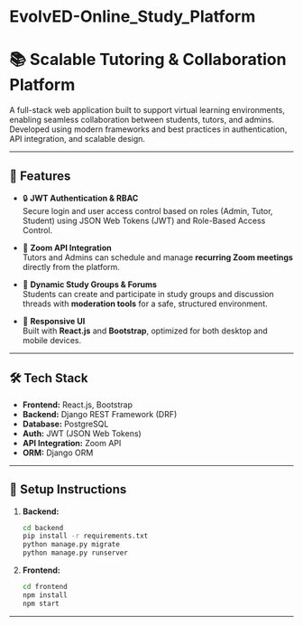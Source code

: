 # EvolvED-Online_Study_Platform
# 📚 Scalable Tutoring & Collaboration Platform

A full-stack web application built to support virtual learning environments, enabling seamless collaboration between students, tutors, and admins. Developed using modern frameworks and best practices in authentication, API integration, and scalable design.

---

## 🚀 Features

- 🔒 **JWT Authentication & RBAC**  
  Secure login and user access control based on roles (Admin, Tutor, Student) using JSON Web Tokens (JWT) and Role-Based Access Control.

- 🎥 **Zoom API Integration**  
  Tutors and Admins can schedule and manage **recurring Zoom meetings** directly from the platform.

- 💬 **Dynamic Study Groups & Forums**  
  Students can create and participate in study groups and discussion threads with **moderation tools** for a safe, structured environment.

- 📱 **Responsive UI**  
  Built with **React.js** and **Bootstrap**, optimized for both desktop and mobile devices.

---

## 🛠️ Tech Stack

- **Frontend:** React.js, Bootstrap  
- **Backend:** Django REST Framework (DRF)  
- **Database:** PostgreSQL  
- **Auth:** JWT (JSON Web Tokens)  
- **API Integration:** Zoom API  
- **ORM:** Django ORM

---

## 🧪 Setup Instructions

1. **Backend:**
   ```bash
   cd backend
   pip install -r requirements.txt
   python manage.py migrate
   python manage.py runserver
   
2. **Frontend:**
   ```bash
   cd frontend
   npm install
   npm start
   
---
